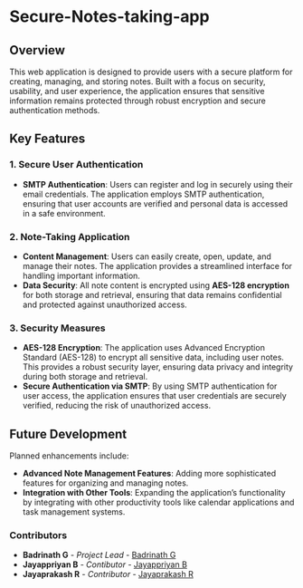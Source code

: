 # Secure-Notes-taking-app

## Overview
This web application is designed to provide users with a secure platform for creating, managing, and storing notes. Built with a focus on security, usability, and user experience, the application ensures that sensitive information remains protected through robust encryption and secure authentication methods.

## Key Features

### 1. Secure User Authentication
- **SMTP Authentication**: Users can register and log in securely using their email credentials. The application employs SMTP authentication, ensuring that user accounts are verified and personal data is accessed in a safe environment.

### 2. Note-Taking Application
- **Content Management**: Users can easily create, open, update, and manage their notes. The application provides a streamlined interface for handling important information.
- **Data Security**: All note content is encrypted using **AES-128 encryption** for both storage and retrieval, ensuring that data remains confidential and protected against unauthorized access.

### 3. Security Measures
- **AES-128 Encryption**: The application uses Advanced Encryption Standard (AES-128) to encrypt all sensitive data, including user notes. This provides a robust security layer, ensuring data privacy and integrity during both storage and retrieval.
- **Secure Authentication via SMTP**: By using SMTP authentication for user access, the application ensures that user credentials are securely verified, reducing the risk of unauthorized access.

## Future Development
Planned enhancements include:
- **Advanced Note Management Features**: Adding more sophisticated features for organizing and managing notes.
- **Integration with Other Tools**: Expanding the application’s functionality by integrating with other productivity tools like calendar applications and task management systems.


### Contributors

- **Badrinath G** - *Project Lead* - [Badrinath G](https://github.com/KANAGARAJ-M)
- **Jayappriyan B** - *Contibutor* - [Jayappriyan B](https://github.com/jpbloody-sweet)
- **Jayaprakash R** - *Contributor* - [Jayaprakash R](https://github.com/jayaprakash034701/Ecom)

